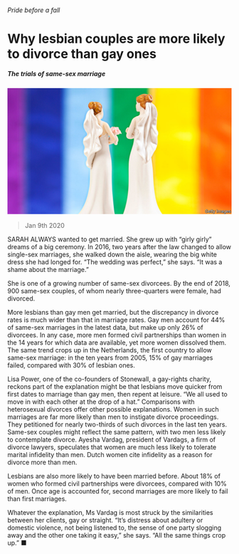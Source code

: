 ###### Pride before a fall

# Why lesbian couples are more likely to divorce than gay ones 

##### The trials of same-sex marriage 

![image](images/20200111_BRP003.jpg) 

> Jan 9th 2020 

SARAH ALWAYS wanted to get married. She grew up with “girly girly” dreams of a big ceremony. In 2016, two years after the law changed to allow single-sex marriages, she walked down the aisle, wearing the big white dress she had longed for. “The wedding was perfect,” she says. “It was a shame about the marriage.”

She is one of a growing number of same-sex divorcees. By the end of 2018, 900 same-sex couples, of whom nearly three-quarters were female, had divorced.


More lesbians than gay men get married, but the discrepancy in divorce rates is much wider than that in marriage rates. Gay men account for 44% of same-sex marriages in the latest data, but make up only 26% of divorcees. In any case, more men formed civil partnerships than women in the 14 years for which data are available, yet more women dissolved them. The same trend crops up in the Netherlands, the first country to allow same-sex marriage: in the ten years from 2005, 15% of gay marriages failed, compared with 30% of lesbian ones.

Lisa Power, one of the co-founders of Stonewall, a gay-rights charity, reckons part of the explanation might be that lesbians move quicker from first dates to marriage than gay men, then repent at leisure. “We all used to move in with each other at the drop of a hat.” Comparisons with heterosexual divorces offer other possible explanations. Women in such marriages are far more likely than men to instigate divorce proceedings. They petitioned for nearly two-thirds of such divorces in the last ten years. Same-sex couples might reflect the same pattern, with two men less likely to contemplate divorce. Ayesha Vardag, president of Vardags, a firm of divorce lawyers, speculates that women are much less likely to tolerate marital infidelity than men. Dutch women cite infidelity as a reason for divorce more than men.

Lesbians are also more likely to have been married before. About 18% of women who formed civil partnerships were divorcees, compared with 10% of men. Once age is accounted for, second marriages are more likely to fail than first marriages.

Whatever the explanation, Ms Vardag is most struck by the similarities between her clients, gay or straight. “It’s distress about adultery or domestic violence, not being listened to, the sense of one party slogging away and the other one taking it easy,” she says. “All the same things crop up.” ■

